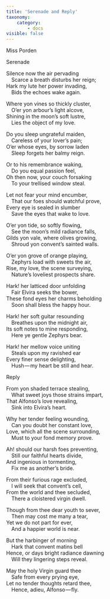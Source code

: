 ```yaml
---
title: 'Serenade and Reply'
taxonomy:
    category:
        - docs
visible: false
---
```


<div class="author">Miss Porden</div>

<span class="title">Serenade</span>

Silence now the air pervading  
&emsp;Scarce a breath disturbs her reign;  
Hark my lute her power invading,  
&emsp;Bids the echoes wake again.

Where yon vines so thickly cluster,  
&emsp;O’er yon arbour’s light alcove,  
Shining in the moon’s soft lustre,  
&emsp;Lies the object of my love.

Do you sleep ungrateful maiden,  
&emsp;Careless of your lover’s pain;  
O’er whose eyes, by sorrow laden  
&emsp;Sleep forgets her balmy reign.  

Or to his remembrance waking,  
&emsp;Do you equal passion feel,  
Oh then now, your couch forsaking  
&emsp;To your trellised window steal.  

Let not fear your mind encumber,  
&emsp;That our foes should watchful prove,  
Every eye is sealed in slumber  
&emsp;Save the eyes that wake to love.

O’er yon tide, so softly flowing,  
&emsp;See the moon’s mild radiance falls,  
Gilds yon vale, where olives growing,  
&emsp;Shroud yon convent’s sainted walls.  

O’er yon grove of orange playing,  
&emsp;Zephyrs load with sweets the air,  
Rise, my love, the scene surveying,  
&emsp;Nature’s loveliest prospects share.

Hark! her latticed door unfolding  
&emsp;Fair Elvira seeks the bower,  
These fond eyes her charms beholding  
&emsp;Soon shall bless the happy hour.

Hark! her soft guitar resounding  
&emsp;Breathes upon the midnight air,  
Its soft notes to mine responding,  
&emsp;Here ye gentle Zephyrs bear.  

Hark! her mellow voice uniting  
&emsp;Steals upon my ravished ear  
Every finer sense delighting,  
&emsp;Hush — my heart be still and hear.

<span class="title">Reply</span>

From yon shaded terrace stealing,  
&emsp;What sweet joys those strains impart,  
That Alfonso’s love revealing,  
&emsp;Sink into Elvira’s heart.  

Why her tender feeling wounding,  
&emsp;Can you doubt her constant love,  
Love, which all the scene surrounding,  
&emsp;Must to your fond memory prove.

Ah! should our harsh foes preventing,  
&emsp;Still our faithful hearts divide,  
And ingenious in tormenting,  
&emsp;Fix me as another’s bride.

From their furious rage excluded,  
&emsp;I will seek that convent’s cell,  
From the world and thee secluded,  
&emsp;There a cloistered virgin dwell.  

Though from thee dear youth to sever,  
&emsp;Then may cost me many a tear,  
Yet we do not part for ever,  
&emsp;And a happier world is near.

But the harbinger of morning  
&emsp;Hark that convent matins bell  
Hence, or days bright radiance dawning  
&emsp;Will they lingering steps reveal.

May the holy Virgin guard thee  
&emsp;Safe from every prying eye,  
Let no tender thoughts retard thee,  
&emsp;Hence, adieu, Alfonso — fly.